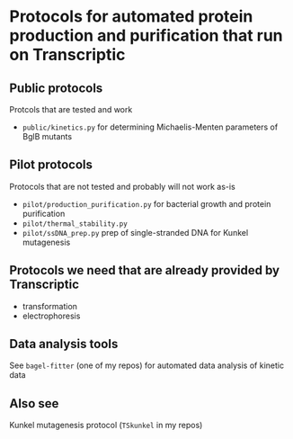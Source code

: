 # Protocols for automated protein production and purification that run on Transcriptic 

## Public protocols 

Protcols that are tested and work 

- `public/kinetics.py` for determining Michaelis-Menten parameters of BglB mutants 

## Pilot protocols 

Protocols that are not tested and probably will not work as-is 

- `pilot/production_purification.py` for bacterial growth and protein purification 
- `pilot/thermal_stability.py` 
- `pilot/ssDNA_prep.py` prep of single-stranded DNA for Kunkel mutagenesis 

## Protocols we need that are already provided by Transcriptic 

- transformation 
- electrophoresis 

## Data analysis tools

See `bagel-fitter` (one of my repos) for automated data analysis of kinetic data 

## Also see

Kunkel mutagenesis protocol (`TSkunkel` in my repos) 
